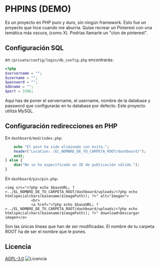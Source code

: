 
# PHPINS (DEMO)

Es un proyecto en PHP puro y duro, sin ningún framework. Esto fue un proyecto que hice cuando me aburría. Quise recrear un Pinterest con una temática más oscura, (como X). Podrías llamarle un "clon de pinterest".

## Configuración SQL
en `/private/config/login/db_config.php` encontrarás:

```php
<?php
$servername = "";
$username = "";
$password = "";
$dbname = "";
$port = 3306;
```

Aquí has de poner el servername, el username, nombre de la database y password que configurarás en tu database por defecto.
Este proyecto utiliza MySQL.

## Configuración redirecciones en PHP
En `dashboard/mod/index.php`:
```php
    echo "El post ha sido eliminado con éxito.";
    header("Location: /EL_NOMBRE_DE_TU_CARPETA_ROOT/dashboard/");
    exit;
} else {
    die("No se ha especificado un ID de publicación válido.");
}
```

En `dashboard/pin/pin.php`:
```
<img src="<?php echo $baseURL; ?>../EL_NOMBRE_DE_TU_CARPETA_ROOT/dashboard/uploads/<?php echo htmlspecialchars(basename($imagePath)); ?>" alt="Imagen">
            <br>
            <a href="<?php echo $baseURL; ?>../EL_NOMBRE_DE_TU_CARPETA_ROOT/dashboard/uploads/<?php echo htmlspecialchars(basename($imagePath)); ?>" download>Descargar imagen</a>
```

Son las únicas líneas que han de ser modificadas. El nombre de tu carpeta ROOT ha de ser el nombre que le pones.
## Licencia

[AGPL-3.0](https://www.gnu.org/licenses/agpl-3.0.en.html)
![Licencia](https://www.gnu.org/graphics/agplv3-155x51.png)

